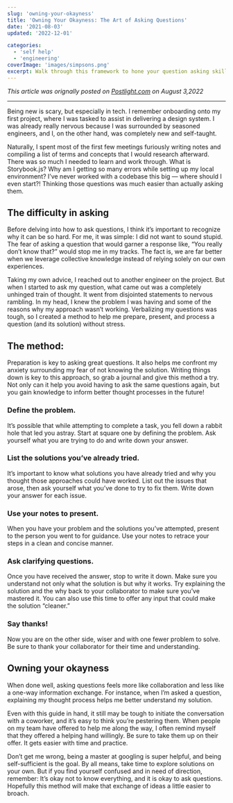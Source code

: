 ```yaml
---
slug: 'owning-your-okayness'
title: 'Owning Your Okayness: The Art of Asking Questions'
date: '2021-08-03'
updated: '2022-12-01'

categories:
  - 'self help'
  - 'engineering'
coverImage: 'images/simpsons.png'
excerpt: Walk through this framework to hone your question asking skills.
---
```


*This article was orignally posted on [Postlight.com](https://postlight.com/insights/asking-questions-the-art-of-owning-your-okayness) on August 3,2022*

---

Being new is scary, but especially in tech. I remember onboarding onto my first project, where I was tasked to assist in delivering a design system. I was already really nervous because I was surrounded by seasoned engineers, and I, on the other hand, was completely new and self-taught.

Naturally, I spent most of the first few meetings furiously writing notes and compiling a list of terms and concepts that I would research afterward. There was so much I needed to learn and work through. What is Storybook.js? Why am I getting so many errors while setting up my local environment? I’ve never worked with a codebase this big — where should I even start?! Thinking those questions was much easier than actually asking them.

## The difficulty in asking

Before delving into how to ask questions, I think it’s important to recognize why it can be so hard. For me, it was simple: I did not want to sound stupid. The fear of asking a question that would garner a response like, “You really don’t know that?” would stop me in my tracks. The fact is, we are far better when we leverage collective knowledge instead of relying solely on our own experiences.

Taking my own advice, I reached out to another engineer on the project. But when I started to ask my question, what came out was a completely unhinged train of thought. It went from disjointed statements to nervous rambling. In my head, I knew the problem I was having and some of the reasons why my approach wasn’t working. Verbalizing my questions was tough, so I created a method to help me prepare, present, and process a question (and its solution) without stress.

## The method:

Preparation is key to asking great questions. It also helps me confront my anxiety surrounding my fear of not knowing the solution. Writing things down is key to this approach, so grab a journal and give this method a try. Not only can it help you avoid having to ask the same questions again, but you gain knowledge to inform better thought processes in the future!

### Define the problem.

It’s possible that while attempting to complete a task, you fell down a rabbit hole that led you astray. Start at square one by defining the problem. Ask yourself what you are trying to do and write down your answer.

### List the solutions you’ve already tried.

It’s important to know what solutions you have already tried and why you thought those approaches could have worked. List out the issues that arose, then ask yourself what you’ve done to try to fix them. Write down your answer for each issue.

### Use your notes to present.

When you have your problem and the solutions you’ve attempted, present to the person you went to for guidance. Use your notes to retrace your steps in a clean and concise manner.

### Ask clarifying questions.

Once you have received the answer, stop to write it down. Make sure you understand not only what the solution is but why it works. Try explaining the solution and the why back to your collaborator to make sure you’ve mastered it. You can also use this time to offer any input that could make the solution “cleaner.”

### Say thanks!

Now you are on the other side, wiser and with one fewer problem to solve. Be sure to thank your collaborator for their time and understanding.

## Owning your okayness

When done well, asking questions feels more like collaboration and less like a one-way information exchange. For instance, when I’m asked a question, explaining my thought process helps me better understand my solution.

Even with this guide in hand, it still may be tough to initiate the conversation with a coworker, and it’s easy to think you’re pestering them. When people on my team have offered to help me along the way, I often remind myself that they offered a helping hand willingly. Be sure to take them up on their offer. It gets easier with time and practice.

Don’t get me wrong, being a master at googling is super helpful, and being self-sufficient is the goal. By all means, take time to explore solutions on your own. But if you find yourself confused and in need of direction, remember: It’s okay not to know everything, and it is okay to ask questions. Hopefully this method will make that exchange of ideas a little easier to broach.
